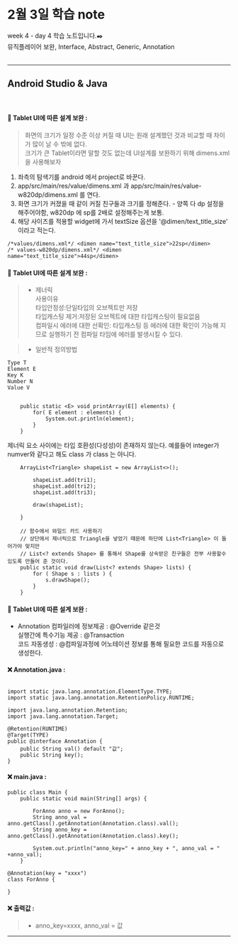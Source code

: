 2월 3일 학습 note
===================


week 4 - day 4 학습 노트입니다.:black_nib:  <br/> 뮤직플레이어 보완, Interface, Abstract, Generic, Annotation  <br/><br/>


----------


Android Studio & Java
-------------
<br/>

#### :bookmark_tabs:  Tablet UI에 따른 설계 보완 :

> 화면의 크기가 일정 수준 이상 커질 때 UI는 원래 설계했던 것과 비교할 때 차이가 많이 날 수 밖에 없다.  
> 크기가 큰 Tablet이라면 말할 것도 없는데 UI설계를 보완하기 위해 dimens.xml 을 사용해보자 

1. 좌측의 탐색기를 android 에서 project로 바꾼다.
2. app/src/main/res/value/dimens.xml 과 app/src/main/res/value-w820dp/dimens.xml 를 연다.
3. 화면 크기가 커졌을 때 같이 커질 친구들과 크기를 정해준다. - 양쪽 다 dp 설정을 해주어야함, w820dp 에 sp를 2배로 설정해주는게 보통.
4. 해당 사이즈를 적용할 widget에 가서 textSize 옵션을 '@dimen/text_title_size' 이라고 적는다.

```
/*values/dimens.xml*/ <dimen name="text_title_size">22sp</dimen>
/* values-w820dp/dimens.xml*/ <dimen name="text_title_size">44sp</dimen>
```


#### :bookmark_tabs:  Tablet UI에 따른 설계 보완 :

> - 제너릭  
> 사용이유   
	타입안정성:단일타입의 오브젝트만 저장   
	타입캐스팅 제거:저장된 오브젝트에 대한 타입캐스팅이 필요없음    
	컴파일시 에러에 대한 선확인: 타입캐스팅 등 에러에 대한 확인이 가능해 지므로 실행하기 전 컴파일 타임에 에러를 발생시킬 수 있다.    

> - 일반적 정의방법 

	Type T
	Element E
	Key K
	Number N
	Value V


```

	public static <E> void printArray(E[] elements) {
		for( E element : elements) {
			System.out.println(element);
		}
	}

```

제너릭 요소 사이에는 타입 호환성(다성성)이 존재하지 않는다. 예를들어 integer가 numver와 같다고 해도 class<Integer> 가 class <Number> 는 아니다.

```
	ArrayList<Triangle> shapeList = new ArrayList<>();
		
		shapeList.add(tri1);
		shapeList.add(tri2);
		shapeList.add(tri3);
		
		draw(shapeList);
		
	}
	
	// 함수에서 와일드 카드 사용하기 
	// 상단에서 제너릭으로 Triangle을 넣었기 때문에 하단에 List<Triangle> 이 들어가야 맞지만
	// List<? extends Shape> 를 통해서 Shape를 상속받은 친구들은 전부 사용할수 있도록 만들어 준 것이다.
	public static void draw(List<? extends Shape> lists) {
		for ( Shape s : lists ) {
			s.drawShape();
		}
	}
```


#### :bookmark_tabs:  Tablet UI에 따른 설계 보완 :

* Annotation
	컴파일러에 정보제공 : @Override 같은것   
	실행간에 특수기능 제공 : @Transaction  
	코드 자동생성 : @컴파일과정에 어노테이션 정보를 통해 필요한 코드를 자동으로 생성한다.   

#### :x: Annotation.java :
```

import static java.lang.annotation.ElementType.TYPE;
import static java.lang.annotation.RetentionPolicy.RUNTIME;

import java.lang.annotation.Retention;
import java.lang.annotation.Target;

@Retention(RUNTIME)
@Target(TYPE)
public @interface Annotation {
	public String val() default "값";
	public String key();
}

```

#### :x: main.java :
```
public class Main {
	public static void main(String[] args) {
		
		ForAnno anno = new ForAnno();
		String anno_val = anno.getClass().getAnnotation(Annotation.class).val();
		String anno_key = anno.getClass().getAnnotation(Annotation.class).key();
		
		System.out.println("anno_key=" + anno_key + ", anno_val = " +anno_val);
	}

@Annotation(key = "xxxx")
class ForAnno {
	
}
```

#### :x:  출력값 :
> - anno_key=xxxx, anno_val = 값

---

